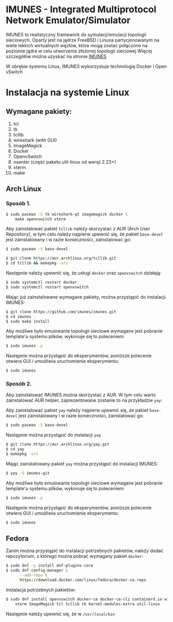 # IMUNES - Integrated Multiprotocol Network Emulator/Simulator

IMUNES to realistyczny framework do symulacji/emulacji topologii sieciowych. Oparty jest na jądrze FreeBSD i Linuxa partycjonowanym na wiele lekkich wirtualnych węzłów, które mogą zostać połączone na poziomie jądra w celu utworzenia złożonej topologii sieciowej 
Więcej szczegółów można uzyskać na stronie [IMUNES](http://imunes.net/)

W obrębie systemu Linux, IMUNES wykorzystuje technologię Docker i Open vSwitch

# Instalacja na systemie Linux

## Wymagane pakiety:
1. tcl
2. tk
3. tcllib
4. wireshark (with GUI)
5. ImageMagick
6. Docker
7. OpenvSwitch
8. nsenter (część paketu util-linux od wersji 2.23+)
9. xterm
10. make



## Arch Linux

### Sposób 1.

```bash
$ sudo pacman -S tk wireshark-qt imagemagick docker \
    make openvswitch xterm
```

Aby zainstalować pakiet `tcllib` należy skorzystać z AUR (Arch User Repository), w tym celu należy najpierw upewnić się, że pakiet `base-devel` jest zainstalowany i w razie konieczności, zainstalować go:

```bash
$ sudo pacman -S base-devel
```


```bash
$ git clone https://aur.archlinux.org/tcllib.git
$ cd tcllib && makepkg -sri
```

Następnie należy upewnić się, że usługi `docker` oraz `openvswitch` działają:

```bash
$ sudo systemctl restart docker
$ sudo systemctl restart openvswitch
```

Mając już zainstalowane wymagane pakiety, można przystąpić do instalacji IMUNES:

```bash
$ git clone https://github.com/imunes/imunes.git
$ cd imunes
$ sudo make install
```

Aby możliwe było emulowanie topologii sieciowe wymagane jest pobranie template'u systemu plików, wykonuje się to poleceniem:

```bash
$ sudo imunes -p
```

Następnie można przystąpić do eksperymentów, poniższe polecenie otwiera GUI i umożliwia uruchomienie eksperymentu:

```bash
$ sudo imunes
```

### Sposób 2.

Aby zainstalować IMUNES można skorzystać z AUR. W tym celu warto zainstalować AUR helper, zaprezentowane zostanie to na przykładzie `yay`:


Aby zainstalować pakiet `yay` należy najpierw upewnić się, że pakiet `base-devel` jest zainstalowany i w razie konieczności, zainstalować go:

```bash
$ sudo pacman -S base-devel
```

Następnie można przystąpić do instalacji `yay`

```bash
$ git clone https://aur.archlinux.org/yay.git
$ cd yay
$ makepkg -sri
```

Mając zainstalowany pakiet `yay` można przystąpić do instalacji IMUNES:


```bash
$ yay -S imunes-git
```

Aby możliwe było emulowanie topologii sieciowe wymagane jest pobranie template'u systemu plików, wykonuje się to poleceniem:

```bash
$ sudo imunes -p
```

Następnie można przystąpić do eksperymentów, poniższe polecenie otwiera GUI i umożliwia uruchomienie eksperymentu:

```bash
$ sudo imunes
```

## Fedora

Zanim można przystąpić do instalacji potrzebnych pakietów, należy dodać repozytorium, z którego można pobrać wymagany pakiet `docker`:

```bash
$ sudo dnf -y install dnf-plugins-core
$ sudo dnf config-manager \
      --add-repo \
      https://download.docker.com/linux/fedora/docker-ce.repo
```


Instalacja potrzebnych pakietów:

```bash
$ sudo dnf install openvswitch docker-ce docker-ce-cli containerd.io wireshark-qt \
    xterm ImageMagick tcl tcllib tk kernel-modules-extra util-linux
```

Następnie należy upewnić się, że w `/usr/local/bin`
